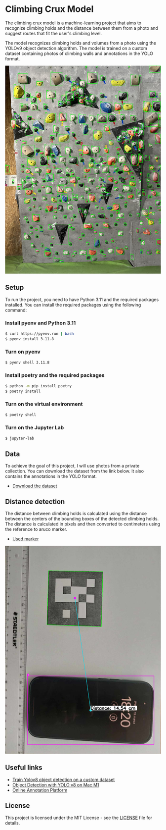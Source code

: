 # Climbing Crux Model

The climbing crux model is a machine-learning project that aims to recognize climbing holds and the distance between them from a photo and suggest routes that fit the user's climbing level.

The model recognizes climbing holds and volumes from a photo using the YOLOv9 object detection algorithm. The model is trained on a custom dataset containing photos of climbing walls and annotations in the YOLO format.

![Climbing holds detection preview](./resources/climbing_holds_detection_preview.jpg)

## Setup

To run the project, you need to have Python 3.11 and the required packages installed. You can install the required packages using the following command:

### Install pyenv and Python 3.11
```bash
$ curl https://pyenv.run | bash
$ pyenv install 3.11.8
```

### Turn on pyenv
```bash 
$ pyenv shell 3.11.8
```

### Install poetry and the required packages
```bash
$ python -m pip install poetry
$ poetry install
```

### Turn on the virtual environment
```bash
$ poetry shell
```

### Turn on the Jupyter Lab
```bash
$ jupyter-lab
```

## Data

To achieve the goal of this project, I will use photos from a private collection. You can download the dataset from the link below. It also contains the annotations in the YOLO format.

* [Download the dataset](https://drive.google.com/file/d/1JBzTWpQVjzBkB_mmd7ztzu2ifw78tLrx/view?usp=sharing)

## Distance detection

The distance between climbing holds is calculated using the distance between the centers of the bounding boxes of the detected climbing holds. The distance is calculated in pixels and then converted to centimeters using the reference to aruco marker.

* [Used marker](./resources/aruco_marker_5x5_200px.png)

![Distance detection preview](./resources/aruco_marker_5x5_200px_preview.jpg)

## Useful links

* [Train Yolov8 object detection on a custom dataset](https://www.youtube.com/watch?v=m9fH9OWn8YM)
* [Object Detection with YOLO v8 on Mac M1](https://www.youtube.com/watch?v=kEcWUZ8unmc)
* [Online Annotation Platform](https://www.cvat.ai/)

## License

This project is licensed under the MIT License - see the [LICENSE](LICENSE) file for details.
